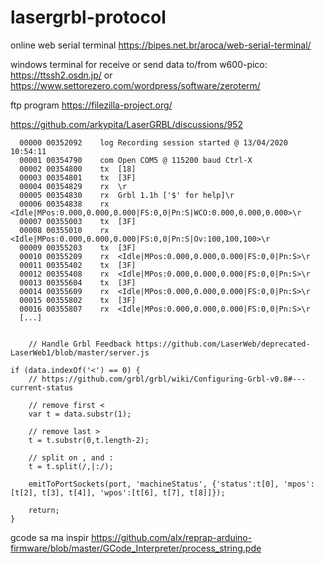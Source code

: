 # lasergrbl-protocol

online web serial terminal https://bipes.net.br/aroca/web-serial-terminal/

windows terminal for receive or send data to/from w600-pico: https://ttssh2.osdn.jp/  or https://www.settorezero.com/wordpress/software/zeroterm/

ftp program  https://filezilla-project.org/

https://github.com/arkypita/LaserGRBL/discussions/952

      00000	00352092	log	Recording session started @ 13/04/2020 10:54:11
      00001	00354790	com	Open COM5 @ 115200 baud Ctrl-X
      00002	00354800	tx	[18]
      00003	00354801	tx	[3F]
      00004	00354829	rx	\r
      00005	00354830	rx	Grbl 1.1h ['$' for help]\r
      00006	00354838	rx	<Idle|MPos:0.000,0.000,0.000|FS:0,0|Pn:S|WCO:0.000,0.000,0.000>\r
      00007	00355003	tx	[3F]
      00008	00355010	rx	<Idle|MPos:0.000,0.000,0.000|FS:0,0|Pn:S|Ov:100,100,100>\r
      00009	00355203	tx	[3F]
      00010	00355209	rx	<Idle|MPos:0.000,0.000,0.000|FS:0,0|Pn:S>\r
      00011	00355402	tx	[3F]
      00012	00355408	rx	<Idle|MPos:0.000,0.000,0.000|FS:0,0|Pn:S>\r
      00013	00355604	tx	[3F]
      00014	00355609	rx	<Idle|MPos:0.000,0.000,0.000|FS:0,0|Pn:S>\r
      00015	00355802	tx	[3F]
      00016	00355807	rx	<Idle|MPos:0.000,0.000,0.000|FS:0,0|Pn:S>\r
      [...]
      
      
      	// Handle Grbl Feedback https://github.com/LaserWeb/deprecated-LaserWeb1/blob/master/server.js

	if (data.indexOf('<') == 0) {
		// https://github.com/grbl/grbl/wiki/Configuring-Grbl-v0.8#---current-status

		// remove first <
		var t = data.substr(1);

		// remove last >
		t = t.substr(0,t.length-2);

		// split on , and :
		t = t.split(/,|:/);

		emitToPortSockets(port, 'machineStatus', {'status':t[0], 'mpos':[t[2], t[3], t[4]], 'wpos':[t[6], t[7], t[8]]});

		return;
	}

gcode sa ma inspir https://github.com/alx/reprap-arduino-firmware/blob/master/GCode_Interpreter/process_string.pde
